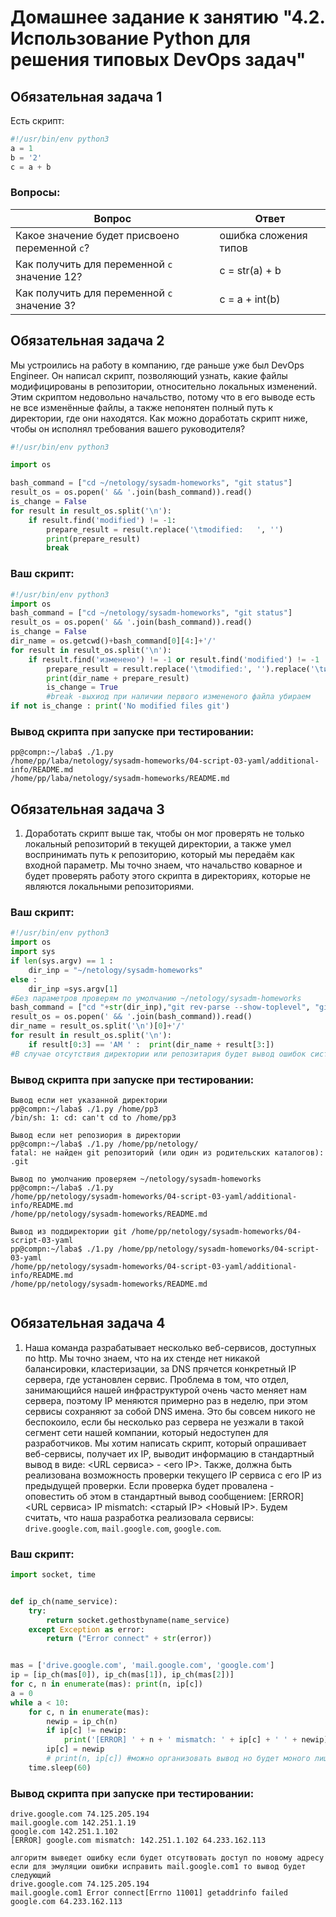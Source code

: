# Домашнее задание к занятию "4.2. Использование Python для решения типовых DevOps задач"

## Обязательная задача 1

Есть скрипт:
```python
#!/usr/bin/env python3
a = 1
b = '2'
c = a + b
```

### Вопросы:
| Вопрос  | Ответ                  |
| ------------- |------------------------|
| Какое значение будет присвоено переменной `c`?  | ошибка сложения  типов |
| Как получить для переменной `c` значение 12?  | c = str(a) + b         |
| Как получить для переменной `c` значение 3?  | c = a + int(b)         |

## Обязательная задача 2
Мы устроились на работу в компанию, где раньше уже был DevOps Engineer. Он написал скрипт, позволяющий узнать, какие файлы модифицированы в репозитории, относительно локальных изменений. Этим скриптом недовольно начальство, потому что в его выводе есть не все изменённые файлы, а также непонятен полный путь к директории, где они находятся. Как можно доработать скрипт ниже, чтобы он исполнял требования вашего руководителя?

```python
#!/usr/bin/env python3

import os

bash_command = ["cd ~/netology/sysadm-homeworks", "git status"]
result_os = os.popen(' && '.join(bash_command)).read()
is_change = False
for result in result_os.split('\n'):
    if result.find('modified') != -1:
        prepare_result = result.replace('\tmodified:   ', '')
        print(prepare_result)
        break
```

### Ваш скрипт:
```python
#!/usr/bin/env python3
import os
bash_command = ["cd ~/netology/sysadm-homeworks", "git status"]
result_os = os.popen(' && '.join(bash_command)).read()
is_change = False
dir_name = os.getcwd()+bash_command[0][4:]+'/'
for result in result_os.split('\n'):
    if result.find('изменено') != -1 or result.find('modified') != -1 :
        prepare_result = result.replace('\tmodified:', '').replace('\tизменено:', '').lstrip()
        print(dir_name + prepare_result)
        is_change = True
        #break -выхиод при наличии первого измененого файла убираем
if not is_change : print('No modified files git')
```

### Вывод скрипта при запуске при тестировании:
```
pp@compn:~/laba$ ./1.py
/home/pp/laba/netology/sysadm-homeworks/04-script-03-yaml/additional-info/README.md
/home/pp/laba/netology/sysadm-homeworks/README.md
```

## Обязательная задача 3
1. Доработать скрипт выше так, чтобы он мог проверять не только локальный репозиторий в текущей директории, а также умел воспринимать путь к репозиторию, который мы передаём как входной параметр. Мы точно знаем, что начальство коварное и будет проверять работу этого скрипта в директориях, которые не являются локальными репозиториями.

### Ваш скрипт:
```python
#!/usr/bin/env python3
import os
import sys
if len(sys.argv) == 1 :
    dir_inp = "~/netology/sysadm-homeworks"
else :
    dir_inp =sys.argv[1]
#Без параметров проверям по умолчанию ~/netology/sysadm-homeworks
bash_command = ["cd "+str(dir_inp),"git rev-parse --show-toplevel", "git status --porcelain"]
result_os = os.popen(' && '.join(bash_command)).read()
dir_name = result_os.split('\n')[0]+'/'
for result in result_os.split('\n'):
    if result[0:3] == 'AM ' :  print(dir_name + result[3:])
#В случае отсутствия директории или репозитария будет вывод ошибок системы. По условию не сказанно, что делать если указана поддиректория git, в данном алгоритме выводятся все изменения с корня репозитория.
```

### Вывод скрипта при запуске при тестировании:
```
Вывод если нет указанной директории
pp@compn:~/laba$ ./1.py /home/pp3
/bin/sh: 1: cd: can't cd to /home/pp3

Вывод если нет репозиория в директории
pp@compn:~/laba$ ./1.py /home/pp/netology/
fatal: не найден git репозиторий (или один из родительских каталогов): .git

Вывод по умолчанию проверяем ~/netology/sysadm-homeworks
pp@compn:~/laba$ ./1.py
/home/pp/netology/sysadm-homeworks/04-script-03-yaml/additional-info/README.md
/home/pp/netology/sysadm-homeworks/README.md

Вывод из поддиректории git /home/pp/netology/sysadm-homeworks/04-script-03-yaml
pp@compn:~/laba$ ./1.py /home/pp/netology/sysadm-homeworks/04-script-03-yaml
/home/pp/netology/sysadm-homeworks/04-script-03-yaml/additional-info/README.md
/home/pp/netology/sysadm-homeworks/README.md


```

## Обязательная задача 4
1. Наша команда разрабатывает несколько веб-сервисов, доступных по http. Мы точно знаем, что на их стенде нет никакой балансировки, кластеризации, за DNS прячется конкретный IP сервера, где установлен сервис. Проблема в том, что отдел, занимающийся нашей инфраструктурой очень часто меняет нам сервера, поэтому IP меняются примерно раз в неделю, при этом сервисы сохраняют за собой DNS имена. Это бы совсем никого не беспокоило, если бы несколько раз сервера не уезжали в такой сегмент сети нашей компании, который недоступен для разработчиков. Мы хотим написать скрипт, который опрашивает веб-сервисы, получает их IP, выводит информацию в стандартный вывод в виде: <URL сервиса> - <его IP>. Также, должна быть реализована возможность проверки текущего IP сервиса c его IP из предыдущей проверки. Если проверка будет провалена - оповестить об этом в стандартный вывод сообщением: [ERROR] <URL сервиса> IP mismatch: <старый IP> <Новый IP>. Будем считать, что наша разработка реализовала сервисы: `drive.google.com`, `mail.google.com`, `google.com`.

### Ваш скрипт:
```python
import socket, time


def ip_ch(name_service):
    try:
        return socket.gethostbyname(name_service)
    except Exception as error:
        return ("Error connect" + str(error))


mas = ['drive.google.com', 'mail.google.com', 'google.com']
ip = [ip_ch(mas[0]), ip_ch(mas[1]), ip_ch(mas[2])]
for c, n in enumerate(mas): print(n, ip[c])
a = 0
while a < 10:
    for c, n in enumerate(mas):
        newip = ip_ch(n)
        if ip[c] != newip:
            print('[ERROR] ' + n + ' mismatch: ' + ip[c] + ' ' + newip)
        ip[c] = newip
        # print(n, ip[c]) #можно организовать вывод но будет моного лишних данных
    time.sleep(60)
```

### Вывод скрипта при запуске при тестировании:
```
drive.google.com 74.125.205.194
mail.google.com 142.251.1.19
google.com 142.251.1.102
[ERROR] google.com mismatch: 142.251.1.102 64.233.162.113

алгоритм выведет ошибку если будет отсутвовать доступ по новому адресу
если для эмуляции ошибки исправить mail.google.com1 то вывод будет следующий
drive.google.com 74.125.205.194
mail.google.com1 Error connect[Errno 11001] getaddrinfo failed
google.com 64.233.162.113

```
